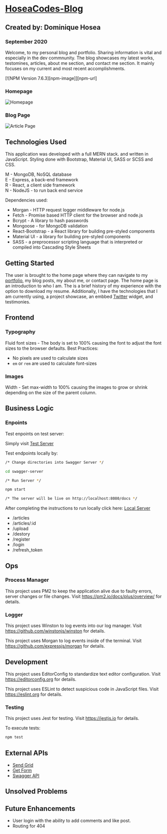 # [HoseaCodes-Blog](http://www.hoseacodes.com/)

## Created by: Dominique Hosea

### September 2020

Welcome, to my personal blog and portfolio. Sharing information is vital and especially in the dev commnunity. The blog showcases my latest works, testomines, articles, about me section, and contact me section. It mainly focuses on my current and most recent accomplishments.

[![NPM Version 7.6.3][npm-image]][npm-url]

### Homepage

![Homepage](https://i.imgur.com/5k3N3ex.png)

### Blog Page

![Article Page](https://i.imgur.com/PeDkdtv.png)

## Technologies Used

This application was developed with a full MERN stack. and written in JavaScript. Styling done with Bootstrap, Material UI, SASS or SCSS and CSS.

M - MongoDB, NoSQL database  
E - Express, a back-end framework  
R - React, a client side framework  
N - NodeJS - to run back end service

Dependencies used:

- Morgan - HTTP request logger middleware for node.js
- Fetch - Promise based HTTP client for the browser and node.js
- Bcrypt - A library to hash passwords
- Mongoose - for MongoDB validation
- React-Bootstrap - a React library for building pre-styled components
- Material UI - a library for building pre-styled components
- SASS - a preprocessor scripting language that is interpreted or compiled into Cascading Style Sheets

## Getting Started

The user is brought to the home page where they can navigate to my [portfolio](www.dominiquehosea.com), my blog posts, my about me, or contact page. The home page is an introduction to who I am. The is a brief history of my experience with the option to download my resume. Additionally, I have the technologies that I am currently using, a project showcase, an embbed [Twitter](https://twitter.com/DominiqueRHosea) widget, and testimonies.

## Frontend

### Typography

Fluid font sizes - The body is set to 100% causing the font to adjust the font sizes to the browser defaults.
Best Practices:

- No pixels are used to calculate sizes
- `em` or `rem` are used to calculate font-sizes

### Images

Width - Set max-width to 100% causing the images to grow or shrink depending on the size of the parent column.

## Business Logic

### Enpoints

Test enpoints on test server:

Simply visit [Test Server](https://app.swaggerhub.com/apis-docs/HoseaCodes/Hoseacodes/1.0.0#/)

Test endpoints locally by:

```bash
/* Change directories into Swagger Server */

cd swagger-server

/* Run Server */

npm start

/* The server will be live on http://localhost:8080/docs */
```

After completing the instructions to run locally click here: [Local Server](http://localhost:8080/docs)

- /articles
- /articles/:id
- /upload
- /destory
- /register
- /login
- /refresh_token

## Ops

### Process Manager

This project uses PM2 to keep the application alive due to faulty errors, server changes or file changes. Visit https://pm2.io/docs/plus/overview/ for details.

### Logger

This project uses Winston to log events into our log manager. Visit https://github.com/winstonjs/winston for details.

This project uses Morgan to log events inside of the terminal. Visit https://github.com/expressjs/morgan for details.

## Development

This project uses EditorConfig to standardize text editor configuration. Visit https://editorconfig.org for details.

This project uses ESLint to detect suspicious code in JavaScript files. Visit https://eslint.org for details.

### Testing

This project uses Jest for testing. Visit https://jestjs.io for details.

To execute tests:

```bash
npm test
```

## External APIs

- [Send Grid](https://app.sendgrid.com/)
- [Get Form](https://getform.io/)
- [Swagger API](https://support.smartbear.com/swaggerhub/docs/about.html)

## Unsolved Problems

## Future Enhancements

- User login with the ability to add comments and like post.
- Routing for 404
